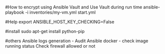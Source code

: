 #How to encrypt using Ansible Vault and Use Vault during run time
ansible-playbook -i inventories/my-vm.yml start.yml

#Help
export ANSIBLE_HOST_KEY_CHECKING=False

#install
sudo apt-get install python-pip

#others
Ansible logs generation - Audit
Ansible docker - check image running status
Check firewall allowed or not